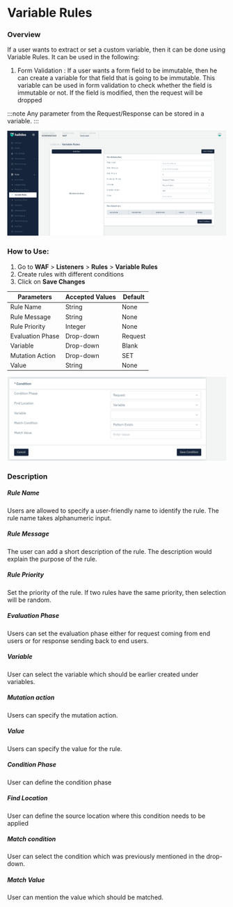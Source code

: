 # Variable Rules

### Overview
If a user wants to extract or set a custom variable, then it can be done using Variable Rules. It can be used in the following:

1. Form Validation : If a user wants a form field to be immutable, then he can create a variable for that field that is going to be immutable. This variable can be used in form validation to check whether the field is immutable or not. If the field is modified, then the request will be dropped

:::note
Any parameter from the Request/Response can be stored in a variable.
:::

![variable rule](/img/waf/v7/docs/variablerule.png)

### How to Use:
1. Go to **WAF** > **Listeners** > **Rules** > **Variable Rules**
2. Create rules with different conditions
3. Click on **Save Changes**

| Parameters | Accepted Values | Default
| ----------- | ----------- |---------- |
| Rule Name|String|None
Rule Message|String|None
Rule Priority|Integer|None
Evaluation Phase|Drop-down|Request
Variable|Drop-down|Blank
Mutation Action|Drop-down|SET
Value|String|None

![variable rules](/img/waf/v7/docs/variablerule1.png)

### Description
##### **Rule Name** 

Users are allowed to specify a user-friendly name to identify the rule. The rule name takes alphanumeric input.

##### **Rule Message** 

The user can add a short description of the rule. The description would explain the purpose of the rule.

##### **Rule Priority**

Set the priority of the rule. If two rules have the same priority, then selection will be random.

##### **Evaluation Phase**

Users can set the evaluation phase either for request coming from end users or for response sending back to end users.

##### **Variable**

User can select the variable which should be earlier created under variables.

##### **Mutation action**

Users can specify the mutation action.

##### **Value**

Users can specify the value for the rule.

##### **Condition Phase**

User can define the condition phase

##### **Find Location**

User can define the source location where this condition needs to be applied

##### **Match condition**

User can select the condition which was previously mentioned in the drop-down.

##### **Match Value**

User can mention the value which should be matched.